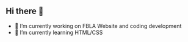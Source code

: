 ## Hi there 👋
- 🔭 I’m currently working on FBLA Website and coding development
- 🌱 I’m currently learning HTML/CSS
<!--
**42Starship/42Starship** is a ✨ _special_ ✨ repository because its `README.md` (this file) appears on your GitHub profile.

Here are some ideas to get you started:

- 🔭 I’m currently working on FBLA Website and coding development
- 🌱 I’m currently learning HTML/CSS
- 👯 I’m looking to collaborate on ...
- 🤔 I’m looking for help with ...
- 💬 Ask me about ...
- 📫 How to reach me: ...
- 😄 Pronouns: ...
- ⚡ Fun fact: ...
-->
